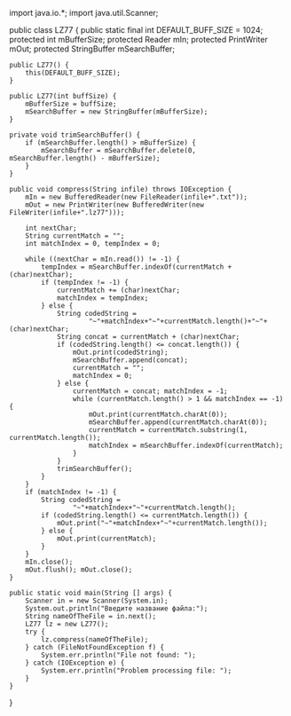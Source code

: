 import java.io.*;
import java.util.Scanner;

public class LZ77 {
    public static final int DEFAULT_BUFF_SIZE = 1024;
    protected int mBufferSize;
    protected Reader mIn;
    protected PrintWriter mOut;
    protected StringBuffer mSearchBuffer;

    public LZ77() {
        this(DEFAULT_BUFF_SIZE);
    }

    public LZ77(int buffSize) {
        mBufferSize = buffSize;
        mSearchBuffer = new StringBuffer(mBufferSize);
    }

    private void trimSearchBuffer() {
        if (mSearchBuffer.length() > mBufferSize) {
            mSearchBuffer = mSearchBuffer.delete(0,  mSearchBuffer.length() - mBufferSize);
        }
    }

    public void compress(String infile) throws IOException {
        mIn = new BufferedReader(new FileReader(infile+".txt"));
        mOut = new PrintWriter(new BufferedWriter(new FileWriter(infile+".lz77")));

        int nextChar;
        String currentMatch = "";
        int matchIndex = 0, tempIndex = 0;

        while ((nextChar = mIn.read()) != -1) {
            tempIndex = mSearchBuffer.indexOf(currentMatch + (char)nextChar);
            if (tempIndex != -1) {
                currentMatch += (char)nextChar;
                matchIndex = tempIndex;
            } else {
                String codedString =
                        "~"+matchIndex+"~"+currentMatch.length()+"~"+(char)nextChar;
                String concat = currentMatch + (char)nextChar;
                if (codedString.length() <= concat.length()) {
                    mOut.print(codedString);
                    mSearchBuffer.append(concat);
                    currentMatch = "";
                    matchIndex = 0;
                } else {
                    currentMatch = concat; matchIndex = -1;
                    while (currentMatch.length() > 1 && matchIndex == -1) {
                        mOut.print(currentMatch.charAt(0));
                        mSearchBuffer.append(currentMatch.charAt(0));
                        currentMatch = currentMatch.substring(1, currentMatch.length());
                        matchIndex = mSearchBuffer.indexOf(currentMatch);
                    }
                }
                trimSearchBuffer();
            }
        }
        if (matchIndex != -1) {
            String codedString =
                    "~"+matchIndex+"~"+currentMatch.length();
            if (codedString.length() <= currentMatch.length()) {
                mOut.print("~"+matchIndex+"~"+currentMatch.length());
            } else {
                mOut.print(currentMatch);
            }
        }
        mIn.close();
        mOut.flush(); mOut.close();
    }

    public static void main(String [] args) {
        Scanner in = new Scanner(System.in);
        System.out.println("Введите название файла:");
        String nameOfTheFile = in.next();
        LZ77 lz = new LZ77();
        try {
            lz.compress(nameOfTheFile);
        } catch (FileNotFoundException f) {
            System.err.println("File not found: ");
        } catch (IOException e) {
            System.err.println("Problem processing file: ");
        }
    }
}
